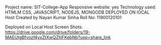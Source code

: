 Project name: SIT-College-App
Responsive website: yes
Technology used:  HTMLM CSS, JAVASCRIPT, NODEJS, MONGODB
DEPLOYED ON lOCAL Host
Created by Nayan Kumar Sinha
Roll No: 11900120101

Deployed on Local Host Screen Shots: https://drive.google.com/drive/folders/19-MAEUtgBfvozf4yxZtXwQZIliFKebNb?usp=share_link 
